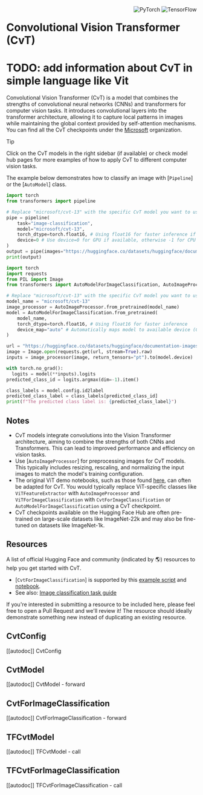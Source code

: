 <!--Copyright 2022 The HuggingFace Team. All rights reserved.

Licensed under the Apache License, Version 2.0 (the "License"); you may not use this file except in compliance with
the License. You may obtain a copy of the License at

http://www.apache.org/licenses/LICENSE-2.0

Unless required by applicable law or agreed to in writing, software distributed under the License is distributed on
an "AS IS" BASIS, WITHOUT WARRANTIES OR CONDITIONS OF ANY KIND, either express or implied. See the License for the
specific language governing permissions and limitations under the License.

⚠️ Note that this file is in Markdown but contain specific syntax for our doc-builder (similar to MDX) that may not be
rendered properly in your Markdown viewer.

-->

<div style="float: right;">
    <div class="flex flex-wrap space-x-1">
        <img alt="PyTorch" src="https://img.shields.io/badge/PyTorch-DE3412?style=flat&logo=pytorch&logoColor=white">
        <img alt="TensorFlow" src="https://img.shields.io/badge/TensorFlow-FF6F00?style=flat&logo=tensorflow&logoColor=white">
    </div>
</div>

# Convolutional Vision Transformer (CvT)

# TODO: add information about CvT in simple language like Vit
Convolutional Vision Transformer (CvT) is a model that combines the strengths of convolutional neural networks (CNNs) and transformers for computer vision tasks. It introduces convolutional layers into the transformer architecture, allowing it to capture local patterns in images while maintaining the global context provided by self-attention mechanisms.
You can find all the CvT checkpoints under the [Microsoft](https://huggingface.co/microsoft?search_models=cvt) organization.


> [!TIP]
> Click on the CvT models in the right sidebar (if available) or check model hub pages for more examples of how to apply CvT to different computer vision tasks.

The example below demonstrates how to classify an image with [`Pipeline`] or the [`AutoModel`] class.

<hfoptions id="usage">
<hfoption id="Pipeline">

```py
import torch
from transformers import pipeline

# Replace "microsoft/cvt-13" with the specific CvT model you want to use
pipe = pipeline(
    task="image-classification",
    model="microsoft/cvt-13",
    torch_dtype=torch.float16, # Using float16 for faster inference if supported
    device=0 # Use device=0 for GPU if available, otherwise -1 for CPU
)
output = pipe(images="https://huggingface.co/datasets/huggingface/documentation-images/resolve/main/pipeline-cat-chonk.jpeg")
print(output)
```

</hfoption>
<hfoption id="AutoModel">

```py
import torch
import requests
from PIL import Image
from transformers import AutoModelForImageClassification, AutoImageProcessor

# Replace "microsoft/cvt-13" with the specific CvT model you want to use
model_name = "microsoft/cvt-13"
image_processor = AutoImageProcessor.from_pretrained(model_name)
model = AutoModelForImageClassification.from_pretrained(
    model_name,
    torch_dtype=torch.float16, # Using float16 for faster inference
    device_map="auto" # Automatically maps model to available device (GPU/CPU)
)

url = "https://huggingface.co/datasets/huggingface/documentation-images/resolve/main/pipeline-cat-chonk.jpeg"
image = Image.open(requests.get(url, stream=True).raw)
inputs = image_processor(image, return_tensors="pt").to(model.device)

with torch.no_grad():
  logits = model(**inputs).logits
predicted_class_id = logits.argmax(dim=-1).item()

class_labels = model.config.id2label
predicted_class_label = class_labels[predicted_class_id]
print(f"The predicted class label is: {predicted_class_label}")
```

</hfoption>
</hfoptions>

## Notes

- CvT models integrate convolutions into the Vision Transformer architecture, aiming to combine the strengths of both CNNs and Transformers. This can lead to improved performance and efficiency on vision tasks.
- Use [`AutoImageProcessor`] for preprocessing images for CvT models. This typically includes resizing, rescaling, and normalizing the input images to match the model's training configuration.
- The original ViT demo notebooks, such as those found [here](https://github.com/NielsRogge/Transformers-Tutorials/tree/master/VisionTransformer), can often be adapted for CvT. You would typically replace ViT-specific classes like `ViTFeatureExtractor` with `AutoImageProcessor` and `ViTForImageClassification` with `CvtForImageClassification` or `AutoModelForImageClassification` using a CvT checkpoint.
- CvT checkpoints available on the Hugging Face Hub are often pre-trained on large-scale datasets like ImageNet-22k and may also be fine-tuned on datasets like ImageNet-1k.

## Resources

A list of official Hugging Face and community (indicated by 🌎) resources to help you get started with CvT.

<PipelineTag pipeline="image-classification"/>

- [`CvtForImageClassification`] is supported by this [example script](https://github.com/huggingface/transformers/tree/main/examples/pytorch/image-classification) and [notebook](https://colab.research.google.com/github/huggingface/notebooks/blob/main/examples/image_classification.ipynb).
- See also: [Image classification task guide](../tasks/image_classification)

If you're interested in submitting a resource to be included here, please feel free to open a Pull Request and we'll review it! The resource should ideally demonstrate something new instead of duplicating an existing resource.

## CvtConfig

[[autodoc]] CvtConfig

<frameworkcontent>
<pt>

## CvtModel

[[autodoc]] CvtModel
    - forward

## CvtForImageClassification

[[autodoc]] CvtForImageClassification
    - forward

</pt>
<tf>

## TFCvtModel

[[autodoc]] TFCvtModel
    - call

## TFCvtForImageClassification

[[autodoc]] TFCvtForImageClassification
    - call

</tf>
</frameworkcontent>
